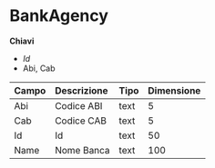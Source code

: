 # BankAgency

  
 **Chiavi**

* _Id_
* Abi, Cab

| Campo | Descrizione | Tipo | Dimensione |
| :--- | :--- | :--- | :--- |
| Abi | Codice ABI | text | 5 |
| Cab | Codice CAB | text | 5 |
| Id | Id | text | 50 |
| Name | Nome Banca | text | 100 |


